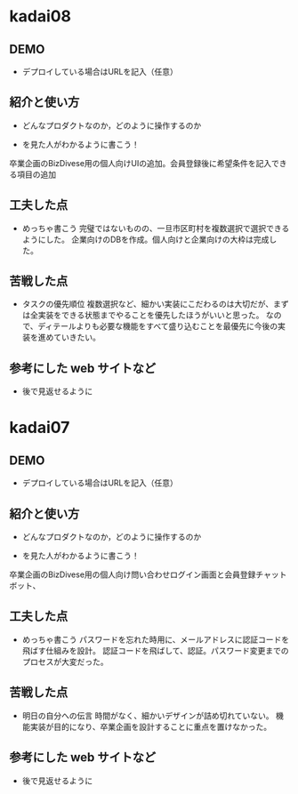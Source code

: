   # kadai08

## DEMO

  - デプロイしている場合はURLを記入（任意）

## 紹介と使い方

  - どんなプロダクトなのか，どのように操作するのか

  - を見た人がわかるように書こう！
  
  卒業企画のBizDivese用の個人向けUIの追加。会員登録後に希望条件を記入できる項目の追加

## 工夫した点

  - めっちゃ書こう
  完璧ではないものの、一旦市区町村を複数選択で選択できるようにした。
  企業向けのDBを作成。個人向けと企業向けの大枠は完成した。
  

## 苦戦した点

  - タスクの優先順位
  複数選択など、細かい実装にこだわるのは大切だが、まずは全実装をできる状態までやることを優先したほうがいいと思った。
  なので、ディテールよりも必要な機能をすべて盛り込むことを最優先に今後の実装を進めていきたい。

## 参考にした web サイトなど

  - 後で見返せるように


# kadai07

## DEMO

  - デプロイしている場合はURLを記入（任意）

## 紹介と使い方

  - どんなプロダクトなのか，どのように操作するのか

  - を見た人がわかるように書こう！
  
  卒業企画のBizDivese用の個人向け問い合わせログイン画面と会員登録チャットボット、

## 工夫した点

  - めっちゃ書こう
  パスワードを忘れた時用に、メールアドレスに認証コードを飛ばす仕組みを設計。
  認証コードを飛ばして、認証。パスワード変更までのプロセスが大変だった。
  

## 苦戦した点

  - 明日の自分への伝言
    時間がなく、細かいデザインが詰め切れていない。
    機能実装が目的になり、卒業企画を設計することに重点を置けなかった。

## 参考にした web サイトなど

  - 後で見返せるように


